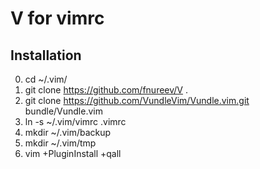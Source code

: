 # V for vimrc

## Installation
0. cd ~/.vim/
1. git clone https://github.com/fnureev/V .
2. git clone https://github.com/VundleVim/Vundle.vim.git bundle/Vundle.vim
3. ln -s ~/.vim/vimrc .vimrc
4. mkdir ~/.vim/backup
5. mkdir ~/.vim/tmp
6. vim +PluginInstall +qall
